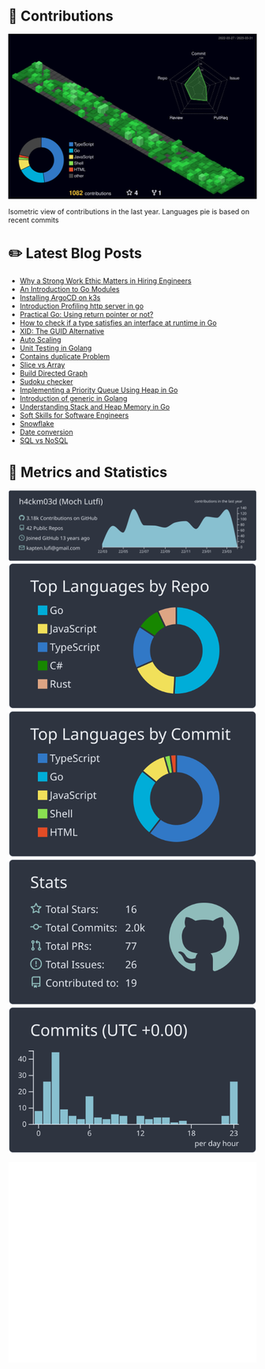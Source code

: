 # :sparkling_heart: Contributions

<a href="./profile-3d-contrib/profile-night-green.svg">
    <img width="900em" src="./profile-3d-contrib/profile-night-green.svg">
</a>

Isometric view of contributions in the last year. Languages pie is based on recent commits

# :pencil2: Latest Blog Posts

<!-- BLOG-POST-LIST:START -->
- [Why a Strong Work Ethic Matters in Hiring Engineers](https://lumochift.org/blog/career/strong-ethics)
- [An Introduction to Go Modules](https://lumochift.org/blog/practical-go/intro-module)
- [Installing ArgoCD on k3s](https://lumochift.org/blog/devops/k3s-argocd)
- [Introduction Profiling http server in go](https://lumochift.org/blog/practical-go/profiling-server)
- [Practical Go: Using return pointer or not?](https://lumochift.org/blog/practical-go/pointer-or-not)
- [How to check if a type satisfies an interface at runtime in Go](https://lumochift.org/blog/practical-go/check-satisfy-interface)
- [XID: The GUID Alternative](https://lumochift.org/blog/practical-go/xid-the-guid-alternative)
- [Auto Scaling](https://lumochift.org/blog/devops/autoscaling)
- [Unit Testing in Golang](https://lumochift.org/blog/practical-unit-test)
- [Contains duplicate Problem](https://lumochift.org/blog/cp/containsDuplicateWithRust)
- [Slice vs Array](https://lumochift.org/blog/practical-go/slice)
- [Build Directed Graph](https://lumochift.org/blog/dsa/graph/intro-graph)
- [Sudoku checker](https://lumochift.org/blog/cp/sudoku-checker)
- [Implementing a Priority Queue Using Heap in Go](https://lumochift.org/blog/practical-go/priority-queue)
- [Introduction of generic in Golang](https://lumochift.org/blog/practical-go/intro-generic)
- [Understanding Stack and Heap Memory in Go](https://lumochift.org/blog/practical-go/stack-heap)
- [Soft Skills for Software Engineers](https://lumochift.org/blog/career/softskill-swe)
- [Snowflake](https://lumochift.org/blog/general/snowflake)
- [Date conversion](https://lumochift.org/blog/practical-go/dateconversion)
- [SQL vs NoSQL](https://lumochift.org/blog/general/sqlvsnosql)
<!-- BLOG-POST-LIST:END -->

# :dizzy: Metrics and Statistics

![profile-details](profile-summary-card-output/nord_dark/0-profile-details.svg)
![stats](profile-summary-card-output/nord_dark/1-repos-per-language.svg)
![most-commit-language](profile-summary-card-output/nord_dark/2-most-commit-language.svg)
![stats](profile-summary-card-output/nord_dark/3-stats.svg)
![productive-time](profile-summary-card-output/nord_dark/4-productive-time.svg)

<img width="625em" src="./github-metrics.svg" />
